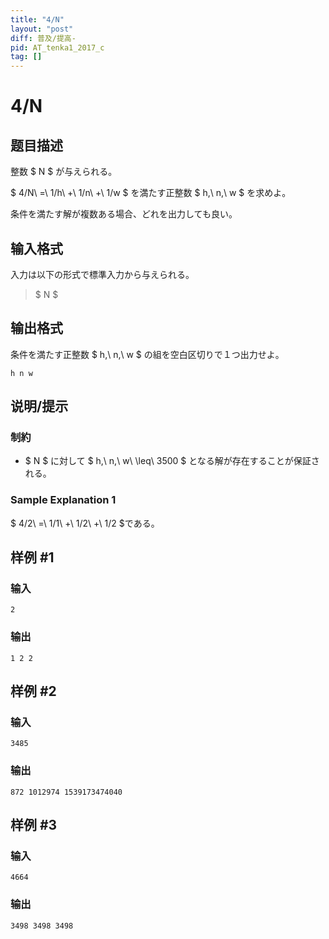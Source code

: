```yaml
---
title: "4/N"
layout: "post"
diff: 普及/提高-
pid: AT_tenka1_2017_c
tag: []
---
```


# 4/N

## 题目描述

[problemUrl]: https://atcoder.jp/contests/tenka1-2017/tasks/tenka1_2017_c

整数 $ N $ が与えられる。

$ 4/N\ =\ 1/h\ +\ 1/n\ +\ 1/w $ を満たす正整数 $ h,\ n,\ w $ を求めよ。

条件を満たす解が複数ある場合、どれを出力しても良い。

## 输入格式

入力は以下の形式で標準入力から与えられる。

> $ N $

## 输出格式

条件を満たす正整数 $ h,\ n,\ w $ の組を空白区切りで１つ出力せよ。

 ```
h n w
```

## 说明/提示

### 制約

- $ N $ に対して $ h,\ n,\ w\ \leq\ 3500 $ となる解が存在することが保証される。

### Sample Explanation 1

$ 4/2\ =\ 1/1\ +\ 1/2\ +\ 1/2 $である。

## 样例 #1

### 输入

```
2
```

### 输出

```
1 2 2
```

## 样例 #2

### 输入

```
3485
```

### 输出

```
872 1012974 1539173474040
```

## 样例 #3

### 输入

```
4664
```

### 输出

```
3498 3498 3498
```

